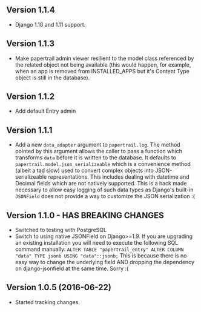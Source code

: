 Version 1.1.4
------------------------
*   Django 1.10 and 1.11 support.


Version 1.1.3
------------------------
*   Make papertrail admin viewer resilient to the model class referenced
    by the related object not being available (this would happen, for example,
    when an app is removed from INSTALLED_APPS but it's Content Type object
    is still in the database).


Version 1.1.2
------------------------
*   Add default Entry admin


Version 1.1.1
------------------------
*   Add a new `data_adapter` argument to `papertrail.log`. The method
    pointed by this argument allows the caller to pass a function which
    transforms `data` before it is written to the database. It defaults
    to `papertrail.model.json_serializeable` which is a convenience method
    (albeit a tad slow) used to convert complex objects into JSON-serializeable
    representations. This includes dealing with datetime and Decimal fields
    which are not natively supported.
    This is a hack made necessary to allow easy logging of such data types
    as Django's built-in `JSONField` does not provide a way to customize
    the JSON serialization :(


Version 1.1.0 - HAS BREAKING CHANGES
------------------------
*   Switched to testing with PostgreSQL
*   Switch to using native JSONField on Django>=1.9. If you
    are upgrading an existing installation you will need to
    execute the following SQL command manually:
        `ALTER TABLE "papertrail_entry" ALTER COLUMN "data" TYPE jsonb USING "data"::jsonb;`
    This is because there is no easy way to change the
    underlying field AND dropping the dependency on django-jsonfield
    at the same time. Sorry :(


Version 1.0.5 (2016-06-22)
------------------------
*   Started tracking changes.
